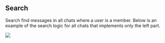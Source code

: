 ## Search

Search find messages in all chats where a user is a member. Below is an example of the search logic for all chats that implements only the left part.

![](https://github.com/pavlokobyliatskyi/demo-chat/assets/81513409/419c5a64-352d-48ce-b806-67214f993857)
